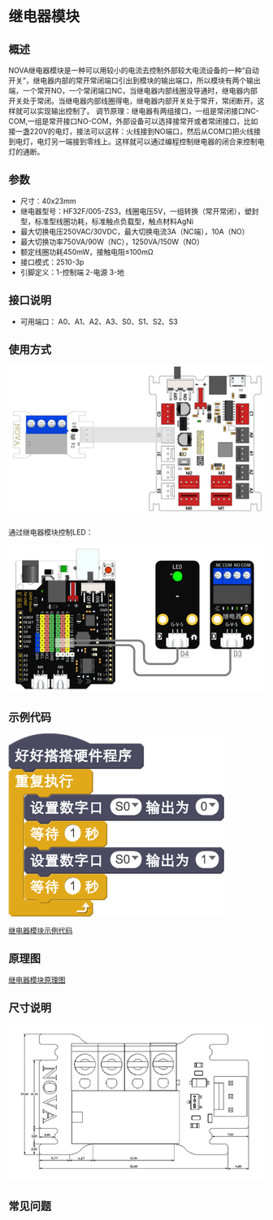 # 继电器模块

## 概述

NOVA继电器模块是一种可以用较小的电流去控制外部较大电流设备的一种“自动开关”，继电器内部的常开常闭端口引出到模块的输出端口，所以模块有两个输出端，一个常开NO，一个常闭端口NC，当继电器内部线圈没导通时，继电器内部开关处于常闭。当继电器内部线圈得电，继电器内部开关处于常开，常闭断开。这样就可以实现输出控制了。 调节原理：继电器有两组接口，一组是常闭接口NC-COM,一组是常开接口NO-COM，外部设备可以选择接常开或者常闭接口，比如接一盏220V的电灯，接法可以这样：火线接到NO端口，然后从COM口把火线接到电灯，电灯另一端接到零线上。这样就可以通过编程控制继电器的闭合来控制电灯的通断。

## 参数

* 尺寸：40x23mm
* 继电器型号：HF32F/005-ZS3，线圈电压5V，一组转换（常开常闭），塑封型，标准型线圈功耗，标准触点负载型，触点材料AgNi
* 最大切换电压250VAC/30VDC，最大切换电流3A（NC端），10A（NO）
* 最大切换功率750VA/90W（NC），1250VA/150W（NO）
* 额定线圈功耗450mW，接触电阻≤100mΩ
* 接口模式：2510-3p
* 引脚定义：1-控制端 2-电源 3-地

## 接口说明

* 可用端口： A0、A1、A2、A3、S0、S1、S2、S3

## 使用方式

![](../../.gitbook/assets/43.png)

通过继电器模块控制LED：

![](../../.gitbook/assets/143.png)

## 示例代码

![](../../.gitbook/assets/44.png)

[继电器模块示例代码](http://www.haohaodada.com/show.php?id=949881)

## 原理图

[继电器模块原理图](https://github.com/Haohaodada-official/haohaodada-docs/blob/master/原理图/继电器模块.pdf)

## 尺寸说明

![](../../.gitbook/assets/111.png)

## 常见问题

